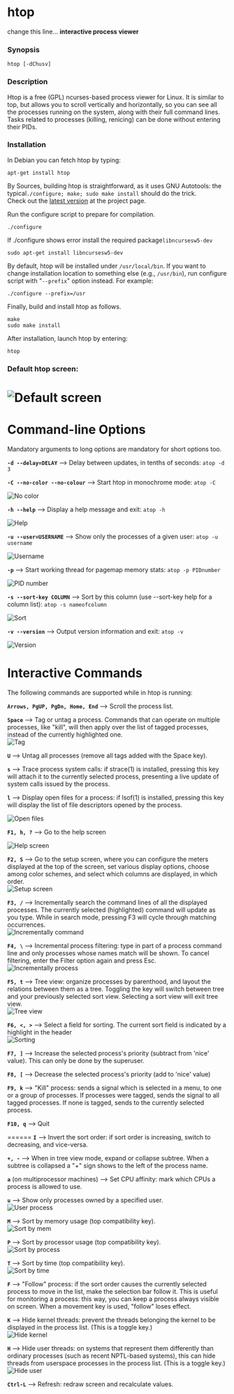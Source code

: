 # htop
change this line...
__interactive process viewer__
### Synopsis
```vim
htop [-dChusv]
```
### Description
Htop is a free (GPL) ncurses-based process viewer for Linux. It is similar to top, but allows you to scroll vertically and horizontally, so you can see all the processes running on the system, along with their full command lines. Tasks related to processes (killing, renicing) can be done without entering their PIDs.

### Installation
In Debian you can fetch htop by typing:

```vim
apt-get install htop 
```
By Sources, building htop is straightforward, as it uses GNU Autotools: the typical``./configure; make; sudo make install`` should do the trick.  
Check out the [latest version](http://hisham.hm/htop/releases) at the project page.  

Run the configure script to prepare for compilation.
```vim
./configure
```
If ./configure shows error install the required package``libncursesw5-dev``
```vim
sudo apt-get install libncursesw5-dev
```
By default, htop will be installed under ``/usr/local/bin``. If you want to change installation location to something else (e.g., ``/usr/bin``), run configure script with "``--prefix``" option instead. For example:
```vim
./configure --prefix=/usr 
```
Finally, build and install htop as follows.
```vim
make
sudo make install
```
After installation, launch htop by entering:
``` vim
htop
```

### Default htop screen:  
![Default screen](/htopImages/screenshot_01.png)  
======
# Command-line Options

Mandatory arguments to long options are mandatory for short options too.  

__``-d --delay=DELAY``__ --> Delay between updates, in tenths of seconds: ``atop -d 3``  

__``-C --no-color --no-colour``__ --> Start htop in monochrome mode: ``atop -C``  

![No color](/htopImages/screenshot_02.png)  

__``-h --help``__ --> Display a help message and exit: ``atop -h``  

![Help](/htopImages/screenshot_03.png)  

__``-u --user=USERNAME``__ --> Show only the processes of a given user: ``atop -u username``  

![Username](/htopImages/screenshot_04.png)  

__``-p``__ --> Start working thread for pagemap memory stats: ``atop -p PIDnumber``  

![PID number](/htopImages/screenshot_05.png)  

__``-s --sort-key COLUMN``__ --> Sort by this column (use --sort-key help for a column list): ``atop -s nameofcolumn``  

![Sort](/htopImages/screenshot_06.png)  

__``-v --version``__ --> Output version information and exit:  ``atop -v``  

![Version](/htopImages/screenshot_07.png)  

# Interactive Commands

The following commands are supported while in htop is running:  

__``Arrows, PgUP, PgDn, Home, End``__ --> Scroll the process list.  

__``Space``__ --> Tag or untag a process. Commands that can operate on multiple processes, like "kill", will then apply over the list of tagged processes, instead of the currently highlighted one.  
![Tag](/htopImages/screenshot_08.png)  

__``U``__ --> Untag all processes (remove all tags added with the Space key).  

__``s``__ --> Trace process system calls: if strace(1) is installed, pressing this key will attach it to the currently selected process, presenting a live update of system calls issued by the process.  

__``l``__ --> Display open files for a process: if lsof(1) is installed, pressing this key will display the list of file descriptors opened by the process.  

![Open files](/htopImages/screenshot_09.png)  

__``F1, h, ?``__ --> Go to the help screen  

![Help screen](/htopImages/screenshot_10.png)  

__``F2, S``__ --> Go to the setup screen, where you can configure the meters displayed at the top of the screen, set various display options, choose among color schemes, and select which columns are displayed, in which order.  
![Setup screen](/htopImages/screenshot_11.png)  

__``F3, /``__ --> Incrementally search the command lines of all the displayed processes. The currently selected (highlighted) command will update as you type. While in search mode, pressing F3 will cycle through matching occurrences.  
![Incrementally command](/htopImages/screenshot_12.png)  

__``F4, \``__ --> Incremental process filtering: type in part of a process command line and only processes whose names match will be shown. To cancel filtering, enter the Filter option again and press Esc.  
![Incrementally process](/htopImages/screenshot_13.png)  

__``F5, t``__ --> Tree view: organize processes by parenthood, and layout the relations between them as a tree. Toggling the key will switch between tree and your previously selected sort view. Selecting a sort view will exit tree view.  
![Tree view](/htopImages/screenshot_14.png)  

__``F6, <, >``__ --> Select a field for sorting. The current sort field is indicated by a highlight in the header  
![Sorting](/htopImages/screenshot_15.png)  

__``F7, ]``__ --> Increase the selected process's priority (subtract from 'nice' value). This can only be done by the superuser.  

__``F8, [``__ --> Decrease the selected process's priority (add to 'nice' value)  

__``F9, k``__ --> "Kill" process: sends a signal which is selected in a menu, to one or a group of processes. If processes were tagged, sends the signal to all tagged processes. If none is tagged, sends to the currently selected process.  

__``F10, q``__ --> Quit  

======
__``I``__ --> Invert the sort order: if sort order is increasing, switch to decreasing, and vice-versa.  

__``+, -``__ --> When in tree view mode, expand or collapse subtree. When a subtree is collapsed a "+" sign shows to the left of the process name.  

__``a``__ (on multiprocessor machines) --> Set CPU affinity: mark which CPUs a process is allowed to use.  

__``u``__ --> Show only processes owned by a specified user.  
![User process](/htopImages/screenshot_16.png)  

__``M``__ --> Sort by memory usage (top compatibility key).  
![Sort by mem](/htopImages/screenshot_17.png)  

__``P``__ --> Sort by processor usage (top compatibility key).  
![Sort by process](/htopImages/screenshot_18.png)  

__``T``__ --> Sort by time (top compatibility key).  
![Sort by time](/htopImages/screenshot_19.png)  

__``F``__ --> "Follow" process: if the sort order causes the currently selected process to move in the list, make the selection bar follow it. This is useful for monitoring a process: this way, you can keep a process always visible on screen. When a movement key is used, "follow" loses effect.  

__``K``__ --> Hide kernel threads: prevent the threads belonging the kernel to be displayed in the process list. (This is a toggle key.)  
![Hide kernel](/htopImages/screenshot_20.png)  

__``H``__ --> Hide user threads: on systems that represent them differently than ordinary processes (such as recent NPTL-based systems), this can hide threads from userspace processes in the process list. (This is a toggle key.)  
![Hide user](/htopImages/screenshot_21.png)  

__``Ctrl-L``__ --> Refresh: redraw screen and recalculate values.  
